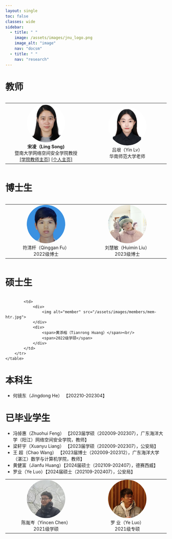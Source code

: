 ```yaml
---
layout: single
toc: false
classes: wide
sidebar:
  - title: " "
    image: /assets/images/jnu_logo.png
    image_alt: "image"
    nav: "docsm"
  - title: " "
    nav: "research"  
---
```


<style type="text/css">
  .member-img-container{
    width: 100%;
    overflow-x: auto; 
    max-width: 1000px; /* 容器最大宽度为100% */
  }
  .member-img-container table{
    width: 1000px; /* 设置容器宽度 */
    table-layout: fixed;
  }
  .member-img-container th{
    text-align: center;
  }
  .member-img-container td{
    text-align: center;
    width: 240px;
  }
  .member-img-container img {
      width: 120px; 
      height: 120px; 
      border-radius: 50%;
      overflow: hidden;
  }

    /* 在较小的屏幕尺寸下调整表格样式 */
  @media screen and (max-width: 1000px) {
    .member-img-container {
      overflow-x: scroll; /* 横向溢出时始终显示滚动条 */
      width: 100%; /* 容器宽度设置为100% */
    }
</style>



<h1>教师</h1>

<div class="member-img-container">
    <table>
        <tr>
            <td>
                <div>
                    <img alt="member" src="/assets/images/members/mem-sl.jpg">
                </div>
                <div>
                    <span><b>宋凌（Ling Song)</b></span><br/>
                    <span>暨南大学网络空间安全学院教授</span><br/>
                      <span><a href="https://cybsec.jnu.edu.cn/2023/1120/c39591a781833/page.htm">[学院教师主页]</a>  <a href="https://sites.google.com/view/ling-song/home">[个人主页]</a></span>
                </div>
            </td>
            <td>
                <div>
                    <img alt="member" src="/assets/images/members/mem-lvy2.jpg">
                </div>
                <div>
                    <span>吕垠（Yin Lv）</span><br/>
                    <span>华南师范大学老师</span>
                </div>
            </td>
        </tr>
    </table>
</div>
                      
<h1>博士生</h1>

<div class="member-img-container">
    <table>
        <tr>
            <td>
                <div>
                    <img alt="member" src="/assets/images/members/mem-fqg.jpg">
                </div>
                <div>
                    <span>符清杆（Qinggan Fu）</span><br/>
                    <span>2022级博士</span>
                </div>
            </td>
            <td>
                <div>
                    <img alt="member" src="/assets/images/members/mem-lhm.jpg">
                </div>
                <div>
                    <span>刘慧敏（Huimin Liu）</span><br/>
                    <span>2023级博士</span>
                </div>
            </td>
            <td>
                <div>
                    <img alt="member" src="/assets/images/members/mem-lyy.jpg">
                </div>
                <div>
                    <span>李盈盈（Yingying Li）</span><br/>
                    <span>2023级博士</span>
                </div>
            </td>
      </tr>
    </table>
</div>

<h1>硕士生</h1>

<div class="member-img-container">
    <table>
         <tr>
            <td>
                <div>
                    <img alt="member" src="/assets/images/members/mem-cyc.jpg">
                </div>
                <div>
                    <span>陈胤岑（Yincen Chen）</span><br/>
                    <span>2021级学硕</span>
                </div>
            </td>
            <td>
                <div>
                    <img alt="member" src="/assets/images/members/mem-ly.jpg">
                </div>
                <div>
                    <span>罗  业（Ye Luo）</span><br/>
                    <span>2021级专硕</span>
                </div>
            </td>

            <td>
                <div>
                    <img alt="member" src="/assets/images/members/mem-htr.jpg">
                </div>
                <div>
                    <span>黄添榕（Tianrong Huang）</span><br/>
                    <span>2022级学硕</span>
                </div>
            </td>
        </tr>
    </table>
</div>
<h1>本科生</h1>

<ul>
    <li>何镜东（Jingdong He）  【202210-202304】</li>
</ul>

<h1>已毕业学生</h1>

<ul>
    <li>冯倬惠（Zhuohui Feng） 【2023届学硕（202009-202307），广东海洋大学（阳江）网络空间安全学院，教师】</li>
    <li>梁轩宇（Xuanyu Liang） 【2023届学硕（202009-202307），公安局】</li>
    <li>王    超（Chao Wang） 【2023届博士（202009-202312），广东海洋大学（湛江）数学与计算机学院，教师】</li>
    <li>黄健富（Jianfu Huang）【2024届硕士（202109-202407），德赛西威】</li>
  <li>罗业（Ye Luo）【2024届硕士（202109-202407），公安局】</li>
</ul>





